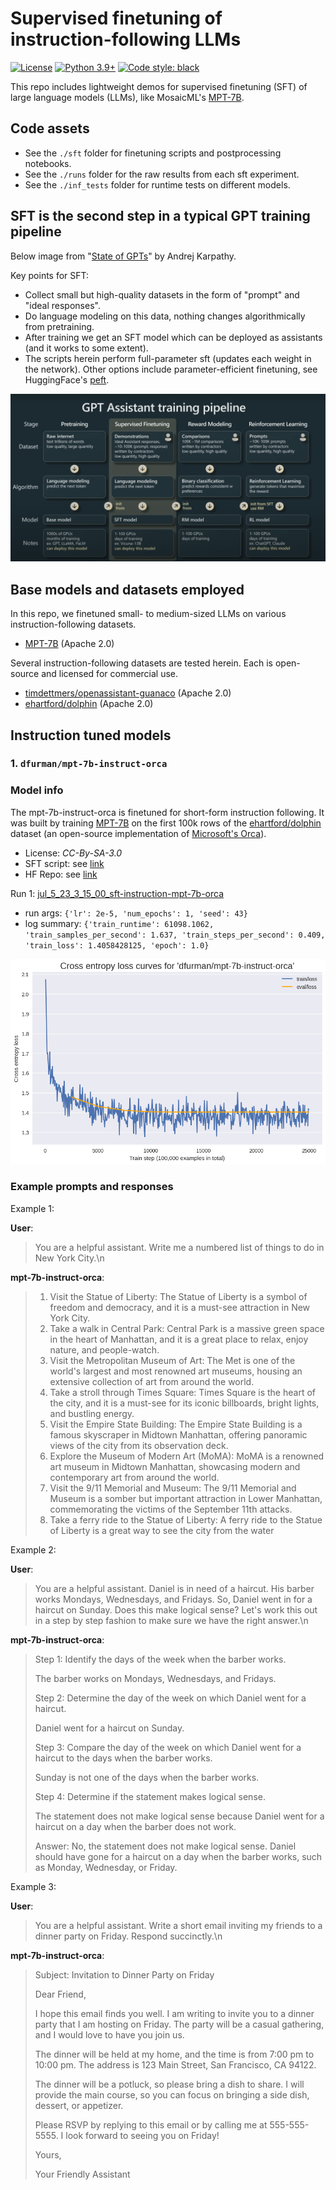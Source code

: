 # Supervised finetuning of instruction-following LLMs

[![License](https://img.shields.io/badge/License-Apache_2.0-green.svg)](https://github.com/daniel-furman/Polyglot-or-Not/blob/main/LICENSE) 
[![Python 3.9+](https://img.shields.io/badge/python-3.9+-blue.svg)](https://www.python.org/downloads/release/python-390/) 
[![Code style: black](https://img.shields.io/badge/code%20style-black-000000.svg)](https://github.com/psf/black) 

This repo includes lightweight demos for supervised finetuning (SFT) of large language models (LLMs), like MosaicML's [MPT-7B](https://huggingface.co/mosaicml/mpt-7b).

## Code assets

* See the `./sft` folder for finetuning scripts and postprocessing notebooks.
* See the `./runs` folder for the raw results from each sft experiment.
* See the `./inf_tests` folder for runtime tests on different models.


## SFT is the second step in a typical GPT training pipeline

Below image from "[State of GPTs](https://www.youtube.com/watch?v=bZQun8Y4L2A)" by Andrej Karpathy. 

Key points for SFT:

* Collect small but high-quality datasets in the form of "prompt" and "ideal responses". 
* Do language modeling on this data, nothing changes algorithmically from pretraining. 
* After training we get an SFT model which can be deployed as assistants (and it works to some extent).
* The scripts herein perform full-parameter sft (updates each weight in the network). Other options include parameter-efficient finetuning, see HuggingFace's [peft](https://github.com/huggingface/peft).

![training_pipeline](assets/assistant_training_pipeline.png)

## Base models and datasets employed

In this repo, we finetuned small- to medium-sized LLMs on various instruction-following datasets. 

* [MPT-7B](https://huggingface.co/mosaicml/mpt-7b) (Apache 2.0) 

Several instruction-following datasets are tested herein. Each is open-source and licensed for commercial use.

* [timdettmers/openassistant-guanaco](https://huggingface.co/datasets/timdettmers/openassistant-guanaco) (Apache 2.0)
* [ehartford/dolphin](https://huggingface.co/datasets/ehartford/dolphin) (Apache 2.0)

## Instruction tuned models

### 1. `dfurman/mpt-7b-instruct-orca`

### Model info
The mpt-7b-instruct-orca is finetuned for short-form instruction following.
It was built by training [MPT-7B](https://huggingface.co/mosaicml/mpt-7b) on the first 100k rows of the [ehartford/dolphin](https://huggingface.co/datasets/ehartford/dolphin) dataset (an open-source implementation of [Microsoft's Orca](https://www.microsoft.com/en-us/research/publication/orca-progressive-learning-from-complex-explanation-traces-of-gpt-4/)). 
  * License: _CC-By-SA-3.0_
  * SFT script: see [link](https://github.com/daniel-furman/sft-demos/blob/main/src/sft/one_gpu/mpt-7b/orca/sft-instruction-mpt-7b-orca.py)
  * HF Repo: see [link](https://huggingface.co/dfurman/mpt-7b-instruct-orca)

Run 1: [jul_5_23_3_15_00_sft-instruction-mpt-7b-orca](https://github.com/daniel-furman/sft-demos/tree/main/runs/jul_5_23_3_15_00_sft-instruction-mpt-7b-orca)
* run args: `{'lr': 2e-5, 'num_epochs': 1, 'seed': 43}`
* log summary: `{'train_runtime': 61098.1062, 'train_samples_per_second': 1.637, 'train_steps_per_second': 0.409, 'train_loss': 1.4058428125, 'epoch': 1.0}`

![loss_curves](assets/jul_5_23_3_15_00_log_loss_curves.png)

### Example prompts and responses

Example 1: 

**User**:
>You are a helpful assistant. Write me a numbered list of things to do in New York City.\n

**mpt-7b-instruct-orca**:

> 1. Visit the Statue of Liberty: The Statue of Liberty is a symbol of freedom and democracy, and it is a must-see attraction in New York City.
> 2. Take a walk in Central Park: Central Park is a massive green space in the heart of Manhattan, and it is a great place to relax, enjoy nature, and people-watch.
> 3. Visit the Metropolitan Museum of Art: The Met is one of the world's largest and most renowned art museums, housing an extensive collection of art from around the world.
> 4. Take a stroll through Times Square: Times Square is the heart of the city, and it is a must-see for its iconic billboards, bright lights, and bustling energy.
> 5. Visit the Empire State Building: The Empire State Building is a famous skyscraper in Midtown Manhattan, offering panoramic views of the city from its observation deck.
> 6. Explore the Museum of Modern Art (MoMA): MoMA is a renowned art museum in Midtown Manhattan, showcasing modern and contemporary art from around the world.
> 7. Visit the 9/11 Memorial and Museum: The 9/11 Memorial and Museum is a somber but important attraction in Lower Manhattan, commemorating the victims of the September 11th attacks.
> 8. Take a ferry ride to the Statue of Liberty: A ferry ride to the Statue of Liberty is a great way to see the city from the water

Example 2: 

**User**:
>You are a helpful assistant. Daniel is in need of a haircut. His barber works Mondays, Wednesdays, and Fridays. So, Daniel went in for a haircut on Sunday. Does this make logical sense? Let's work this out in a step by step fashion to make sure we have the right answer.\n

**mpt-7b-instruct-orca**:

> Step 1: Identify the days of the week when the barber works.
> 
> The barber works on Mondays, Wednesdays, and Fridays.
> 
> Step 2: Determine the day of the week on which Daniel went for a haircut.
> 
> Daniel went for a haircut on Sunday.
> 
> Step 3: Compare the day of the week on which Daniel went for a haircut to the days when the barber works.
> 
> Sunday is not one of the days when the barber works.
> 
> Step 4: Determine if the statement makes logical sense.
> 
> The statement does not make logical sense because Daniel went for a haircut on a day when the barber does not work.
> 
> Answer: No, the statement does not make logical sense. Daniel should have gone for a haircut on a day when the barber works, such as Monday, Wednesday, or Friday.

Example 3: 

**User**:
>You are a helpful assistant. Write a short email inviting my friends to a dinner party on Friday. Respond succinctly.\n

**mpt-7b-instruct-orca**:

> Subject: Invitation to Dinner Party on Friday
> 
> Dear Friend,
> 
> I hope this email finds you well. I am writing to invite you to a dinner party that I am hosting on Friday. The party will be a casual gathering, and I would love to have you join us.
> 
> The dinner will be held at my home, and the time is from 7:00 pm to 10:00 pm. The address is 123 Main Street, San Francisco, CA 94122.
> 
> The dinner will be a potluck, so please bring a dish to share. I will provide the main course, so you can focus on bringing a side dish, dessert, or appetizer.
> 
> Please RSVP by replying to this email or by calling me at 555-555-5555. I look forward to seeing you on Friday!
> 
> Yours,
> 
> Your Friendly Assistant
